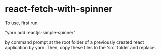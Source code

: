 # react-fetch-with-spinner

To use, first run 

  "yarn add reactjs-simple-spinner"
  
by command prompt at the root folder of a previously created react application by yarn. Then, copy these files to the 'src' folder and replace.

